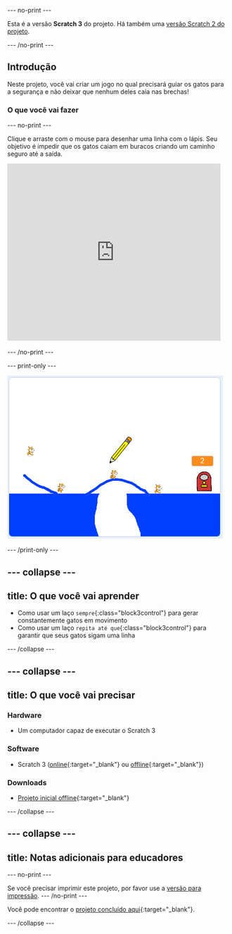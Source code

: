 --- no-print ---

Esta é a versão **Scratch 3** do projeto. Há também uma [versão Scratch 2 do projeto](https://projects.raspberrypi.org/pt-BR/projects/cats-scratch2).

--- /no-print ---

## Introdução

Neste projeto, você vai criar um jogo no qual precisará guiar os gatos para a segurança e não deixar que nenhum deles caia nas brechas!

### O que você vai fazer

--- no-print ---

Clique e arraste com o mouse para desenhar uma linha com o lápis. Seu objetivo é impedir que os gatos caiam em buracos criando um caminho seguro até a saída.

<div class="scratch-preview">
  <iframe allowtransparency="true" width="485" height="402" src="https://scratch.mit.edu/projects/embed/382879133/?autostart=false" frameborder="0" scrolling="no"></iframe>
</div>

--- /no-print ---

--- print-only ---

![Gatos terminados](images/cats-finished.png)

--- /print-only ---

--- collapse ---
---
title: O que você vai aprender
---

+ Como usar um laço `sempre`{:class="block3control"} para gerar constantemente gatos em movimento
+ Como usar um laço `repita até que`{:class="block3control"} para garantir que seus gatos sigam uma linha

--- /collapse ---

--- collapse ---
---
title: O que você vai precisar
---

### Hardware

+ Um computador capaz de executar o Scratch 3

### Software

+ Scratch 3 ([online](https://rpf.io/scratchon){:target="_blank"} ou [offline](https://rpf.io/scratchoff){:target="_blank"})

### Downloads

+ [Projeto inicial offline](https://rpf.io/p/pt-BR/cats-go){:target="_blank"}

--- /collapse ---

--- collapse ---
---
title: Notas adicionais para educadores
---

--- no-print ---

Se você precisar imprimir este projeto, por favor use a [versão para impressão](https://projects.raspberrypi.org/pt-BR/projects/cats/print). 
--- /no-print ---

Você pode encontrar o [projeto concluído aqui](https://rpf.io/p/pt-BR/cats-get){:target="_blank"}.

--- /collapse ---